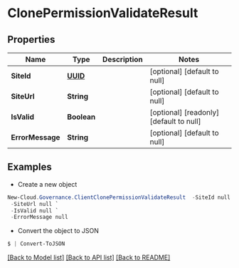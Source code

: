 # ClonePermissionValidateResult
## Properties

Name | Type | Description | Notes
------------ | ------------- | ------------- | -------------
**SiteId** | [**UUID**](UUID.md) |  | [optional] [default to null]
**SiteUrl** | **String** |  | [optional] [default to null]
**IsValid** | **Boolean** |  | [optional] [readonly] [default to null]
**ErrorMessage** | **String** |  | [optional] [default to null]

## Examples

- Create a new object
```powershell
New-Cloud.Governance.ClientClonePermissionValidateResult  -SiteId null `
 -SiteUrl null `
 -IsValid null `
 -ErrorMessage null
```

- Convert the object to JSON
```powershell
$ | Convert-ToJSON
```


[[Back to Model list]](../README.md#documentation-for-models) [[Back to API list]](../README.md#documentation-for-api-endpoints) [[Back to README]](../README.md)

